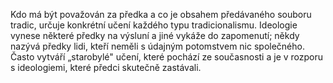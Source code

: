<emphasis level="strong">Kdo má být považován za předka<break time="0.3s"/> a co je obsahem předávaného souboru tradic,<break time="0.3s"/> určuje konkrétní učení každého typu tradicionalismu.</emphasis><break time="0.5s"/> <prosody rate="95%">Ideologie vynese některé předky na výsluní<break time="0.3s"/> a jiné vykáže do zapomenutí;<break time="0.3s"/> někdy nazývá předky lidi,<break time="0.3s"/> kteří neměli s údajným potomstvem nic společného.</prosody><break time="0.5s"/> <emphasis level="moderate">Často vytváří „starobylé" učení,<break time="0.3s"/> které pochází ze současnosti<break time="0.3s"/> a je v rozporu s ideologiemi,<break time="0.3s"/> které předci skutečně zastávali.</emphasis>